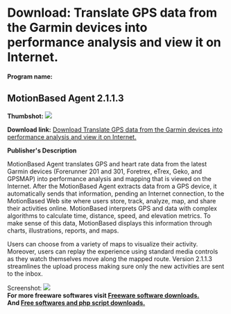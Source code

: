 # Download: Translate GPS data from the Garmin devices into performance analysis and view it on Internet.

**Program name:**

## MotionBased Agent 2.1.1.3

  
**Thumbshot:** ![](http://www.freewarefiles.com/screenshot/motionbased_md.gif)   
  
**Download link:** [Download Translate GPS data from the Garmin devices into performance analysis and view it on Internet.](http://freesoftwares.boysofts.com/MotionBased-Agent_program_13689.html)  
  


**Publisher's Description**  
  


MotionBased Agent translates GPS and heart rate data from the latest Garmin devices (Forerunner 201 and 301, Foretrex, eTrex, Geko, and GPSMAP) into performance analysis and mapping that is viewed on the Internet. After the MotionBased Agent extracts data from a GPS device, it automatically sends that information, pending an Internet connection, to the MotionBased Web site where users store, track, analyze, map, and share their activities online. MotionBased interprets GPS and data with complex algorithms to calculate time, distance, speed, and elevation metrics. To make sense of this data, MotionBased displays this information through charts, illustrations, reports, and maps. 

Users can choose from a variety of maps to visualize their activity. Moreover, users can replay the experience using standard media controls as they watch themselves move along the mapped route. Version 2.1.1.3 streamlines the upload process making sure only the new activities are sent to the inbox. 

  
  
Screenshot: ![](http://www.freewarefiles.com/screenshot/motionbased.gif)   
**For more freeware softwares visit [Freeware software downloads.](http://freesoftwares.boysofts.com/)**   
**And [Free softwares and php script downloads.](http://www.boysofts.com/)**
